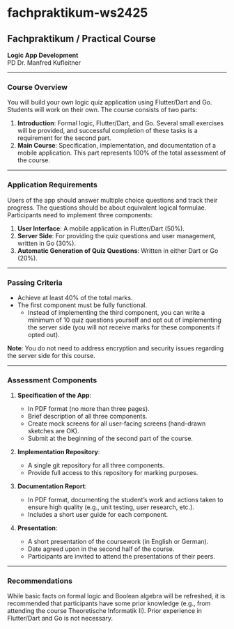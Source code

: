 # fachpraktikum-ws2425

## Fachpraktikum / Practical Course

**Logic App Development**  
PD Dr. Manfred Kufleitner

---

### Course Overview

You will build your own logic quiz application using Flutter/Dart and Go. Students will work on their own. The course consists of two parts:

1. **Introduction**: Formal logic, Flutter/Dart, and Go. Several small exercises will be provided, and successful completion of these tasks is a requirement for the second part.
2. **Main Course**: Specification, implementation, and documentation of a mobile application. This part represents 100% of the total assessment of the course.

---

### Application Requirements

Users of the app should answer multiple choice questions and track their progress. The questions should be about equivalent logical formulae. Participants need to implement three components:

1. **User Interface**: A mobile application in Flutter/Dart (50%).
2. **Server Side**: For providing the quiz questions and user management, written in Go (30%).
3. **Automatic Generation of Quiz Questions**: Written in either Dart or Go (20%).

---

### Passing Criteria

- Achieve at least 40% of the total marks.
- The first component must be fully functional.
  - Instead of implementing the third component, you can write a minimum of 10 quiz questions yourself and opt out of implementing the server side (you will not receive marks for these components if opted out).

**Note**: You do not need to address encryption and security issues regarding the server side for this course.

---

### Assessment Components

1. **Specification of the App**:

   - In PDF format (no more than three pages).
   - Brief description of all three components.
   - Create mock screens for all user-facing screens (hand-drawn sketches are OK).
   - Submit at the beginning of the second part of the course.

2. **Implementation Repository**:

   - A single git repository for all three components.
   - Provide full access to this repository for marking purposes.

3. **Documentation Report**:

   - In PDF format, documenting the student’s work and actions taken to ensure high quality (e.g., unit testing, user research, etc.).
   - Includes a short user guide for each component.

4. **Presentation**:
   - A short presentation of the coursework (in English or German).
   - Date agreed upon in the second half of the course.
   - Participants are invited to attend the presentations of their peers.

---

### Recommendations

While basic facts on formal logic and Boolean algebra will be refreshed, it is recommended that participants have some prior knowledge (e.g., from attending the course Theoretische Informatik II). Prior experience in Flutter/Dart and Go is not necessary.
